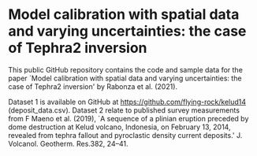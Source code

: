 # Model calibration with spatial data and varying uncertainties: the case of Tephra2 inversion

This public GitHub repository contains the code and sample data for the paper `Model calibration with spatial data and varying uncertainties: the case of Tephra2 inversion' by Rabonza et al. (2021). 

Dataset 1 is available on GitHub at https://github.com/flying-rock/kelud14 (deposit_data.csv). Dataset 2 relate to published survey measurements from F Maeno  et al. (2019), `A sequence of a plinian eruption preceded by dome destruction at Kelud volcano, Indonesia, on February 13, 2014, revealed from tephra fallout and pyroclastic density current deposits.' J. Volcanol. Geotherm. Res.382, 24–41.
